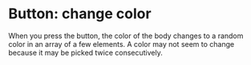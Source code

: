# Button: change color

When you press the button, the color of the body changes to a random color in an array of a few elements. A color may not seem to change because it may be picked twice consecutively.
